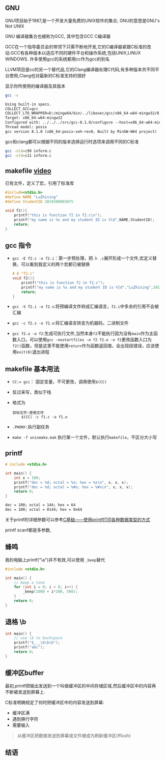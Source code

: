 ## GNU

GNU项目始于1987,是一个开发大量免费的UNIX软件的集合, GNU的意思是GNU's Not UNIX

GNU 编译器集合也被称为GCC, 其中包含GCC C编译器

GCC在一个指导委员会的带领下只需不断地开发,它的C编译器紧跟C标准的改动.GCC有各种版本以适应不同的硬件平台和操作系统,包括UNIX,LINUX WINDOWS. 许多使用gcc的系统都用cc作为gcc的别名

LLVM项目是cc的另一个替代品,它的Clang编译器处理C代码,有多种版本共不同平台使用,Clang也对最新的C标准支持的很好

显示你所使用的编译器及其版本

```bash
gcc -v
```

```txt
Using built-in specs.
COLLECT_GCC=gcc
COLLECT_LTO_WRAPPER=D:/mingw64/bin/../libexec/gcc/x86_64-w64-mingw32/8.1.0/lto-wrapper.exe
Target: x86_64-w64-mingw32
Configured with: ../../../src/gcc-8.1.0/configure --host=x86_64-w64-mingw32 --build=x86_64-w64-mingw32 --target=x86_64-w64-mingw32 --prefix=/mingw64 --with-sysroot=/c/mingw810/x86_64-810-posix-seh-rt_v6-rev0/mingw64 --enable-shared --enable-static --disable-multilib --enable-languages=c,c++,fortran,lto --enable-libstdcxx-time=yes --enable-threads=posix --enable-libgomp --enable-libatomic --enable-lto --enable-graphite --enable-checking=release --enable-fully-dynamic-string --enable-version-specific-runtime-libs --disable-libstdcxx-pch --disable-libstdcxx-debug --enable-bootstrap --disable-rpath --disable-win32-registry --disable-nls --disable-werror --disable-symvers --with-gnu-as --with-gnu-ld --with-arch=nocona --with-tune=core2 --with-libiconv --with-system-zlib --with-gmp=/c/mingw810/prerequisites/x86_64-w64-mingw32-static --with-mpfr=/c/mingw810/prerequisites/x86_64-w64-mingw32-static --with-mpc=/c/mingw810/prerequisites/x86_64-w64-mingw32-static --with-isl=/c/mingw810/prerequisites/x86_64-w64-mingw32-static --with-pkgversion='x86_64-posix-seh-rev0, Built by MinGW-W64 project' --with-bugurl=https://sourceforge.net/projects/mingw-w64 CFLAGS='-O2 -pipe -fno-ident -I/c/mingw810/x86_64-810-posix-seh-rt_v6-rev0/mingw64/opt/include -I/c/mingw810/prerequisites/x86_64-zlib-static/include -I/c/mingw810/prerequisites/x86_64-w64-mingw32-static/include' CXXFLAGS='-O2 -pipe -fno-ident -I/c/mingw810/x86_64-810-posix-seh-rt_v6-rev0/mingw64/opt/include -I/c/mingw810/prerequisites/x86_64-zlib-static/include -I/c/mingw810/prerequisites/x86_64-w64-mingw32-static/include' CPPFLAGS=' -I/c/mingw810/x86_64-810-posix-seh-rt_v6-rev0/mingw64/opt/include -I/c/mingw810/prerequisites/x86_64-zlib-static/include -I/c/mingw810/prerequisites/x86_64-w64-mingw32-static/include' LDFLAGS='-pipe -fno-ident -L/c/mingw810/x86_64-810-posix-seh-rt_v6-rev0/mingw64/opt/lib -L/c/mingw810/prerequisites/x86_64-zlib-static/lib -L/c/mingw810/prerequisites/x86_64-w64-mingw32-static/lib '
Thread model: posix
gcc version 8.1.0 (x86_64-posix-seh-rev0, Built by MinGW-W64 project)
```

gcc和clang都可以根据不同的版本选择运行时选项来调用不同的C标准

```bash
gcc -std=c99 inform.c
gcc -std=c11 inform.c
```

## makefile [video](https://www.bilibili.com/video/BV1B4411F7EK?from=search&seid=17350658045965248271&spm_id_from=333.337.0.0)

已有文件，定义了宏，引用了标准库

```c
#include<stdio.h>
#define NAME "LuZhixing"
#define StudentID 2019300003075

void f2(){
    printf("this is function f2 in f2.c\n");
    printf("my name is %s and my student ID is %ld",NAME,StudentID);
    return;
}
```

## gcc 指令

- `gcc -E f2.c -o f2.i`：第一步预处理，把`.h .c`展开形成一个文件,宏定义替换，可以看到我定义的两个宏都已被替换

    ```c
    # 6 "f2.c"
    void f2(){
        printf("this is function f2 in f2.c");
        printf("my name is %s and my student ID is %ld","LuZhixing",2019300003075);
        return;
    }
    ```

- `gcc -S f2.i -o f2.s`:将预编译文件转成汇编语言，`f2.i`中多余的引用不会被汇编
- `gcc -c f2.s -o f2.o`:将汇编语言转变为机器码，二进制文件
- `gcc f2.o -o f2`:生成可执行文件,当然本身`f2`不能执行因为没有`main`作为主函数入口，可以使用`gcc -nostartfiles -e f2 f2.o -o f2`更改函数入口为`f2()`函数，但是这里不能使用`return`作为函数返回值，会出现段错误，应该使用`exit(0)`退出进程

## makefile 基本用法

- `CC:= gcc`： 固定变量，不可更改，调用使用`$(CC)`
- 反过来写，类似于栈
- 格式为

  ```shell
  目标文件:使用文件
      $(CC) -c f1.c -o f1.o
  ```

- `.PHONY:`执行副任务
- `make -f unixmake.mak` 执行某一个文件，默认执行`makefile`，不区分大小写

## printf

```c
# include <stdio.h>

int main() {
    int x = 100;
    printf("dec = %d; octal = %o; hex = %x\n", x, x, x);
    printf("dec = %d; octal = %#o; hex = %#x\n", x, x, x);
    return 0;
}
```

```txt
dec = 100; octal = 144; hex = 64
dec = 100; octal = 0144; hex = 0x64
```

关于printf的详细参数可以参考[C基础——使用printf打印各种数据类型的方式](https://blog.csdn.net/qq_37596943/article/details/103611607)

printf scanf都是多参数,

## 蜂鸣

我的电脑上printf("\a")并不有效,可以使用 `_beep`替代

```c
#include <stdio.h>

int main() {
    // beep a tone
    for (int i = 0; i < 8; i++) {
        _beep(1000 + i*200, 500);
    }
    return 0;
}
```

## 退格 \b

```c
int main() {
    // use \b to backspace
    printf("$___\b\b\b");
    printf("abc");
    return 0;
}
```

## 缓冲区buffer

最初,printf把输出发送到一个叫做缓冲区的中间存储区域,然后缓冲区中的内容再不断被发送到屏幕上.

C标准明确规定了何时把缓冲区中的内容发送到屏幕:

- 缓冲区满
- 遇到换行字符
- 需要输入

> 从缓冲区把数据发送到屏幕或文件被成为刷新缓冲区(fflush)


## 结语
